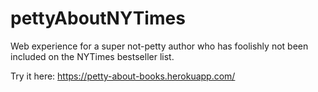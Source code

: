 # pettyAboutNYTimes
Web experience for a super not-petty author who has foolishly not been included on the NYTimes bestseller list.

Try it here: https://petty-about-books.herokuapp.com/

